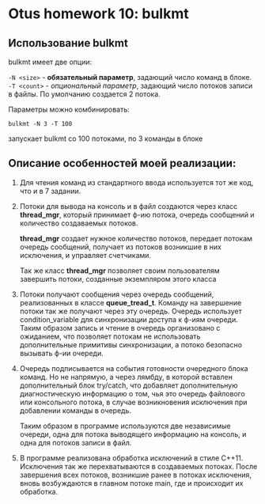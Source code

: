 # Otus homework 10: bulkmt

## Использование bulkmt

bulkmt имеет две опции:

`-N <size>`   - **обязательный параметр**, задающий число команд в блоке.<br>
`-T <count>`  - *опциональный параметр*, задающий число потоков записи в файлы.
                По умолчанию создается 2 потока.

Параметры можно комбинировать:

`bulkmt -N 3 -T 100`

запускает bulkmt cо 100 потоками, по 3 команды в блоке

## Описание особенностей моей реализации:

1)  Для чтения команд из стандартного ввода используется тот же код, что и в 7 задании.

2)  Потоки для вывода на консоль и в файл создаются через класс **thread_mgr**, который принимает 
    ф-ию потока, очередь сообщений и количество создаваемых потоков.

    **thread_mgr** создает нужное количество потоков, передает потокам очередь сообщений,
    получает из потоков возникшие в них исключения, и управляет счетчиками.

    Так же класс **thread_mgr** позволяет своим пользователям завершить потоки,
    созданные экземпляром этого класса
        
3)  Потоки получают сообщения через очередь сообщений, реализованных в классе **queue_tread_t**.
    Команду на завершение потоки так же получают через эту очередь.
    Очередь использует condition_variable для синхронизации доступа к ф-иям очереди.
    Таким образом запись и чтение в очередь организовано с ожиданием, что позволяет потокам не использовать
    дополнительные примитивы синхронизации, а потоко безопасно вызывать ф-ии очереди.

4)  Очередь подписывается на события готовности очередного блока команд. Но не напрямую, а через лямбду, 
    в которой вставлен дополнительный блок try/catch, что добавляет дополнительную диагностическую информацию о том, 
    чья это очередь файлового или консольного потока, в случае возникновения исключения при добавлении команды в очередь.

    Таким образом в программе используются две независимые очереди, одна для потока выводящего информацию на консоль, и одна для 
    потоков записи в файл.

5) В программе реализована обработка исключений в стиле С++11. Исключения так же перехватываются в создаваемых потоках. 
   После завершения всех потоков, возникшие ранее в потоках исключения, вновь возбуждаются в главном потоке main, где и происходит их обработка.

